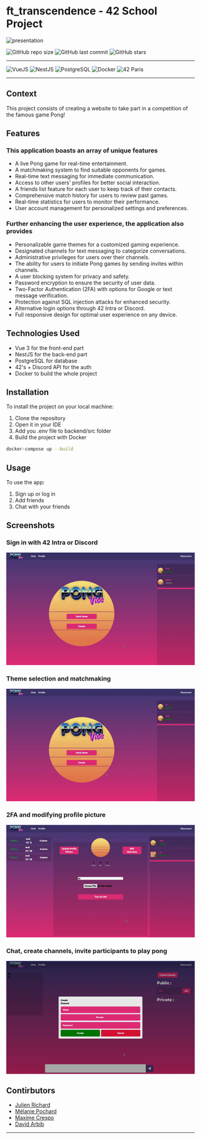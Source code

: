 # ft_transcendence - 42 School Project

![presentation](/project_1/images/presentation.png)

![GitHub repo size](https://img.shields.io/github/repo-size/jurichar/ft_transcendence)
![GitHub last commit](https://img.shields.io/github/last-commit/davidarbib/ft_transcendence)
![GitHub stars](https://img.shields.io/github/stars/davidarbib/ft_transcendence)

---

![VueJS](https://img.shields.io/badge/-Vue-4FC08D?logo=vue.js&logoColor=white&style=flat)
![NestJS](https://img.shields.io/badge/-NestJS-E0234E?logo=nestjs&logoColor=white&style=flat)
![PostgreSQL](https://img.shields.io/badge/-PostgreSQL-336791?logo=postgresql&logoColor=white&style=flat)
![Docker](https://img.shields.io/badge/-Docker-2496ED?logo=docker&logoColor=white&style=flat)
![42 Paris](https://img.shields.io/badge/-42-000000?logo=42&logoColor=white&style=flat)

---

## Context

This project consists of creating a website to take part in a competition of the famous game Pong!

## Features

### This application boasts an array of unique features

- A live Pong game for real-time entertainment.
- A matchmaking system to find suitable opponents for games.
- Real-time text messaging for immediate communication.
- Access to other users' profiles for better social interaction.
- A friends list feature for each user to keep track of their contacts.
- Comprehensive match history for users to review past games.
- Real-time statistics for users to monitor their performance.
- User account management for personalized settings and preferences.

### Further enhancing the user experience, the application also provides

- Personalizable game themes for a customized gaming experience.
- Designated channels for text messaging to categorize conversations.
- Administrative privileges for users over their channels.
- The ability for users to initiate Pong games by sending invites within channels.
- A user blocking system for privacy and safety.
- Password encryption to ensure the security of user data.
- Two-Factor Authentication (2FA) with options for Google or text message verification.
- Protection against SQL injection attacks for enhanced security.
- Alternative login options through 42 Intra or Discord.
- Full responsive design for optimal user experience on any device.

## Technologies Used

- Vue 3 for the front-end part
- NestJS for the back-end part
- PostgreSQL for database
- 42's + Discord API for the auth
- Docker to build the whole project
  
## Installation

To install the project on your local machine:

1. Clone the repository
2. Open it in your IDE
3. Add you .env file to backend/src folder
4. Build the project with Docker
  
  ```bash
  docker-compose up --build
  ```

## Usage

To use the app:

1. Sign up or log in
2. Add friends
3. Chat with your friends

## Screenshots

### Sign in with 42 Intra or Discord

![signin_with](/public/project_1/images/signin_with.gif)

### Theme selection and matchmaking

![theme_matchmaking](/public/project_1/images/theme_matchmaking.gif)

### 2FA and modifying profile picture

![2fa_change_pic](/public/project_1/images/2fa_change_pic.gif)

### Chat, create channels, invite participants to play pong

![chat_matchmaking](/public/project_1/images/chat_matchmaking.gif)

## Contirbutors

- [Julien Richard](https://github.com/jurichar)
- [Mélanie Pochard](https://github.com/m3L4n)
- [Maxime Crespo](https://github.com/macrespo42)
- [David Arbib](https://github.com/davidarbib)

---
